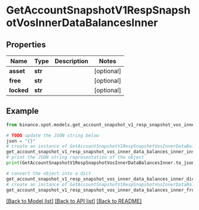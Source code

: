 # GetAccountSnapshotV1RespSnapshotVosInnerDataBalancesInner


## Properties

Name | Type | Description | Notes
------------ | ------------- | ------------- | -------------
**asset** | **str** |  | [optional] 
**free** | **str** |  | [optional] 
**locked** | **str** |  | [optional] 

## Example

```python
from binance.spot.models.get_account_snapshot_v1_resp_snapshot_vos_inner_data_balances_inner import GetAccountSnapshotV1RespSnapshotVosInnerDataBalancesInner

# TODO update the JSON string below
json = "{}"
# create an instance of GetAccountSnapshotV1RespSnapshotVosInnerDataBalancesInner from a JSON string
get_account_snapshot_v1_resp_snapshot_vos_inner_data_balances_inner_instance = GetAccountSnapshotV1RespSnapshotVosInnerDataBalancesInner.from_json(json)
# print the JSON string representation of the object
print(GetAccountSnapshotV1RespSnapshotVosInnerDataBalancesInner.to_json())

# convert the object into a dict
get_account_snapshot_v1_resp_snapshot_vos_inner_data_balances_inner_dict = get_account_snapshot_v1_resp_snapshot_vos_inner_data_balances_inner_instance.to_dict()
# create an instance of GetAccountSnapshotV1RespSnapshotVosInnerDataBalancesInner from a dict
get_account_snapshot_v1_resp_snapshot_vos_inner_data_balances_inner_from_dict = GetAccountSnapshotV1RespSnapshotVosInnerDataBalancesInner.from_dict(get_account_snapshot_v1_resp_snapshot_vos_inner_data_balances_inner_dict)
```
[[Back to Model list]](../README.md#documentation-for-models) [[Back to API list]](../README.md#documentation-for-api-endpoints) [[Back to README]](../README.md)


